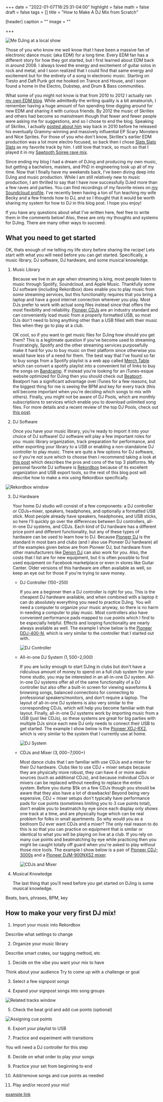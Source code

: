 +++
date = "2022-01-07T16:25:31-04:00"
highlight = false
math = false
draft = false
tags = []
title = "How to Make A DJ Mix from Scratch"

[header]
  caption = ""
  image = ""

+++

![Me DJing at a local show](/img/headers/me-djing.jpg)

Those of you who know me well know that I have been a massive fan of electronic
dance music (aka EDM) for a long time. Every EDM fan has a different story for
how they got started, but I first learned about EDM back in around
2008\. I always loved the energy and excitement of guitar solos in rock and
metal, and I soon realized that I could find that same energy and
excitement but for the entirety of a song in electronic music. Starting on
Tiesto and Daft Punk got me hooked on Trance and House, and I soon found a home
in the Electro, Dubstep, and Drum & Bass communities.

What some of you might not know is that from 2010 to 2012 I actually ran [my own
EDM blog](https://quoththeraverarchive.wordpress.com/). While admittedly the
writing quality is a bit amateurish, I remember having a huge amount of fun
spending time digging around for new EDM and sharing it with curious friends. By
2012 the music of Skrillex and others had become so mainstream though that fewer
and fewer people were asking me for suggestions, and so I chose to end the blog.
Speaking of Skrillex, I actually [posted about
him](https://quoththeraverarchive.wordpress.com/2010/08/03/week-of-electro-part-3-skrillex/)
way back in 2010 before he released his eventually Grammy-winning and massively
influential EP Scary Monsters and Nice Sprites. For those of you who don't know,
Skrillex's earlier EDM production was a lot more electro focused, so back then I
chose [Slats Slats
Slats](https://www.youtube.com/watch?v=O3Q7LtUGfUg&ab_channel=SkrillexFullHD) as
my favorite track by him. I still love that track, so much so that I played it
in my [Sawtooth Soiree rave
mix](https://soundcloud.com/quoththeraver/sawtooth-soiree-set).

Since ending my blog I had a dream of DJing and producing my own music, but
getting a bachelors, masters, and PhD in engineering took up all of my time. Now
that I finally have my weekends back, I've been diving deep into DJing and music
production. While I am still relatively new to music production, I am thrilled
to say that I have now successfully DJed more than a few raves and parties. You
can find recordings of my favorite mixes on [my Soundcloud
profile](https://soundcloud.com/quoththeraver). I've recently been having a ton
of fun teaching my wife Becky and a few friends how to DJ, and so I thought that
it would be worth sharing my system for how to DJ in this blog post. I hope you
enjoy!

If you have any questions about what I've written here, feel free to write them
in the comments below! Also, these are only my thoughts and systems for DJing.
There are many other ways to succeed.

## What you need to get started

OK, thats enough of me telling my life story before sharing the recipe! Lets
start with what you will need before you can get started. Specifically, a music
library, DJ software, DJ hardware, and some musical knowledge.

1. Music Library

    Because we live in an age when streaming is king, most people listen to music
through Spotify, Soundcloud, and Apple Music. Thankfully some DJ software
(including Rekordbox) does enable you to play music from *some* streaming
services, but this functionality requires that you bring a laptop and have a
good internet connection wherever you play. Most DJs prefer to work with actual
song files instead since that offers the most flexibility and reliability.
[Pioneer CDJs](https://www.pioneerdj.com/en-us/product/player/) are an industry
standard and can conveniently load music from a properly formatted USB, so most
DJs don't need to bring anything other than a USB filled with their music files
when they go to play at a club.

    OK cool, so if you want to get music files for DJing how should you get
them? This is a legitimate question if you've become used to streaming.
Frustratingly, Spotify and the other streaming services purposefully make it
hard for you to buy music on their platform since otherwise you would have less
of a need for them. The best way that I've found so far to buy songs from a
Spotify playlist is a web app called [Merch
Table](https://hypem.com/merch-table) which can convert a spotify playlist into
a convenient list of links to buy the songs on
[Bandcamp](https://bandcamp.com/). If instead you're looking for an iTunes-esque
website optimized for DJing then you should check out
[Beatport](https://www.beatport.com/). Beatport has a significant advantage over
iTunes for a few reasons, but the biggest thing for me is seeing the BPM and key
for every track (this will become important when you're deciding which songs to
mix with others). Finally, you might not be aware of DJ Pools, which are monthly
subscriptions to services which enable you to download unlimited song files. For
more details and a recent review of the top DJ Pools, check out [this
post](https://djtechreviews.com/audio-software/best-dj-pool).

2. DJ Software

    Once you have your music library, you're ready to import it into your choice
of DJ software! DJ software will play a few important roles for you: music
library organization, track preparation for performance, and either exporting
your library to a USB or enabling a non-standalone DJ controller to play music.
There are quite a few options for DJ software, so if you're not sure which to
choose then I recommend taking a look at [this
post](https://www.sweetwater.com/insync/which-dj-software-is-right-for-me/)
which describes the pros and cons of the top 3 platforms. My personal favorite
DJ software is [Rekordbox](https://rekordbox.com/en/) because of its excellent
organization and USB export tools, so the rest of this blog post will describe
how to make a mix using Rekordbox specifically.

![Rekordbox window](/img/dj-post/rekordbox.PNG)

3. DJ Hardware

    Your home DJ studio will consist of a few components: a DJ controller or
CDJs+mixer, speakers, headphones, and optionally a formatted USB stick. Most people
already have speakers, headphones, and USB sticks, so here I'll quickly go over
the differences between DJ controllers, all-in-one DJ systems, and CDJs. Each
kind of DJ hardware has a different price point and different functionality, but
any of these types of hardware can be used to learn how to DJ. Because [Pioneer
DJ](https://www.pioneerdj.com/en-us/) is the standard in most bars and clubs
(and I also use Pioneer DJ hardware) all of the examples given below are from
Pioneer DJ, but hardware from other manufacturers like [Denon
DJ](https://www.denondj.com/) can also work for you. Also, the costs that I list
are for new equipment, but it is often possible to find used equipment on
Facebook marketplace or even in stores like Guitar Center. Older versions of
this hardware are often available as well, so keep an eye out for those if
you're trying to save money.

    * DJ Controller ($150-$250)

        If you are a beginner then a DJ controller is right for you. This is the
cheapest DJ hardware available, and when combined with a laptop it can do
absolutely everything you need to practice DJing.  You will need a computer to
organize your music anyway, so there is no harm in needing a computer to play
music. Most controllers also have convenient performance pads mapped to cue
points which I find to be especially helpful. Effects and looping functionality
are nearly always available as well. The example I show below is the [Pioneer
DDJ-400-N](https://www.pioneerdj.com/en-us/product/controller/ddj-400/gold/overview/#/color-picker),
which is very similar to the controller that I started out with.

        ![DJ Controller](/img/dj-post/DDJ-400.png)

    * All-in-one DJ System ($1,500-$2,000)

        If you are lucky enough to start DJing in clubs but don't have a ridiculous
amount of money to spend on a full club system for your home studio, you may be
interested in an all-in-one DJ system. All-in-one DJ systems offer all of the
same functionality of a DJ controller but also offer a built-in screen for
viewing waveforms & browsing songs, balanced connections for connecting to
professional speakers/monitors, and don't require a laptop. The layout of
all-in-one DJ systems is also very similar to the corresponding CDJs, which will
help you become familiar with that layout. Finally, all-in-one DJ systems work
by importing music from a USB (just like CDJs), so these systems are great for
big parties with multiple DJs since each new DJ only needs to connect their USB
to get started. The example I show below is the [Pioneer
XDJ-RX2](https://www.pioneerdj.com/en/product/all-in-one-system/xdj-rx3/black/overview/),
which is very similar to the system that I currently use at home.

        ![DJ System](/img/dj-post/XDJ-RX3.png)

    * CDJs and Mixer ($3,000-$7,000+)

        Most dance clubs that I am familiar with use CDJs and a mixer for their
DJ hardware. Clubs like to use CDJ + mixer setups because they are physically
more robust, they can have 4 or more audio sources (such as additional CDJs),
and because individual CDJs or mixers can be replaced without needing to replace
the entire system. Before you dump $5k on a few CDJs though you should be aware
that they also have a lot of drawbacks! Beyond being very expensive, CDJ +
mixer setups don't typically have performance pads for cue points (sometimes
limiting you to 3 cue points total), don't enable you to beatmatch by eye since
each display only shows one track at a time, and are physically huge which can
be real problem for folks in small apartments. So why would you as a bedroom DJ
ever want CDJs and a mixer? The only real reason to do this is so that you can
practice on equipment that is similar or identical to what you will be playing
on live at a club. If you rely on many cue points and beatmatching by eye while
practicing then you might be caught totally off guard when you're asked to play
without those nice tools. The example I show below is a pair of [Pioneer
CDJ-3000s](https://www.pioneerdj.com/en/product/player/cdj-3000/black/overview/)
and a [Pioneer DJM-900NXS2
mixer](https://www.pioneerdj.com/en-us/product/mixer/djm-900nxs2/black/overview/).

        ![CDJs and Mixer](/img/dj-post/DJM-900NXS2-and-CDJ-3000-pair.png)

4. Musical Knowledge

    The last thing that you'll need before you get started on DJing is some
musical knowledge. 

Beats, bars, phrases, BPM, key


## How to make your very first DJ mix!

1. Import your music into Rekordbox

Describe what settings to change

2. Organize your music library

Describe smart crates, our tagging method, etc

1. Decide on the vibe you want your mix to have

Think about your audience
Try to come up with a challenge or goal


3. Select a few signpost songs

4. Expand your signpost songs into song groups

![Related tracks window](/img/dj-post/rekordbox_related_tracks.png)

5. Check the beat grid and add cue points (optional)

![Assigning cue points](/img/dj-post/rekordbox_cue_points.png)

6. Export your playlist to USB

7. Practice and experiment with transitions

You will need a DJ controller for this step

8. Decide on what order to play your songs

9. Practice your set from beginning to end

10. Add/remove songs and cue points as needed

11. Play and/or record your mix!





[example link](https://en.wikipedia.org/wiki/Multilayer_perceptron)

